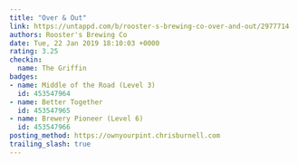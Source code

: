 ```yaml
---
title: "Over & Out"
link: https://untappd.com/b/rooster-s-brewing-co-over-and-out/2977714
authors: Rooster's Brewing Co
date: Tue, 22 Jan 2019 18:10:03 +0000
rating: 3.25
checkin:
  name: The Griffin
badges:
- name: Middle of the Road (Level 3)
  id: 453547964
- name: Better Together
  id: 453547965
- name: Brewery Pioneer (Level 6)
  id: 453547966
posting_method: https://ownyourpint.chrisburnell.com
trailing_slash: true
---
```


